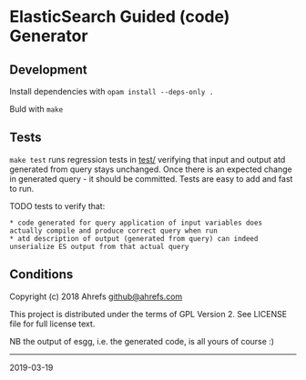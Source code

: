 ElasticSearch Guided (code) Generator
=====================================

Development
-----------

Install dependencies with `opam install --deps-only .`

Buld with `make`

Tests
-----

`make test` runs regression tests in [test/](test/) verifying
that input and output atd generated from query stays unchanged.
Once there is an expected change in generated query - it should be committed.
Tests are easy to add and fast to run.

TODO tests to verify that:

	* code generated for query application of input variables does actually compile and produce correct query when run
	* atd description of output (generated from query) can indeed unserialize ES output from that actual query

Conditions
----------

Copyright (c) 2018 Ahrefs <github@ahrefs.com>

This project is distributed under the terms of GPL Version 2. See LICENSE file for full license text.

NB the output of esgg, i.e. the generated code, is all yours of course :)

----
2019-03-19
